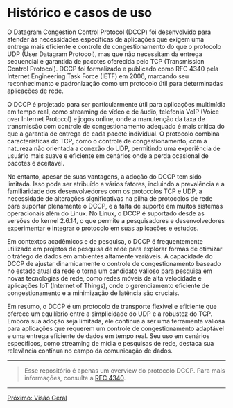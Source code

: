 <!-- Em progresso -->

# Histórico e casos de uso

O Datagram Congestion Control Protocol (DCCP) foi desenvolvido para atender às necessidades específicas de aplicações que exigem uma entrega mais eficiente e controle de congestionamento do que o protocolo UDP (User Datagram Protocol), mas que não necessitam da entrega sequencial e garantida de pacotes oferecida pelo TCP (Transmission Control Protocol). DCCP foi formalizado e publicado como RFC 4340 pela Internet Engineering Task Force (IETF) em 2006, marcando seu reconhecimento e padronização como um protocolo útil para determinadas aplicações de rede.

O DCCP é projetado para ser particularmente útil para aplicações multimídia em tempo real, como streaming de vídeo e de áudio, telefonia VoIP (Voice over Internet Protocol) e jogos online, onde a manutenção da taxa de transmissão com controle de congestionamento adequado é mais crítica do que a garantia de entrega de cada pacote individual. O protocolo combina características do TCP, como o controle de congestionamento, com a natureza não orientada a conexão do UDP, permitindo uma experiência de usuário mais suave e eficiente em cenários onde a perda ocasional de pacotes é aceitável.

No entanto, apesar de suas vantagens, a adoção do DCCP tem sido limitada. Isso pode ser atribuído a vários fatores, incluindo a prevalência e a familiaridade dos desenvolvedores com os protocolos TCP e UDP, a necessidade de alterações significativas na pilha de protocolos de rede para suportar plenamente o DCCP, e a falta de suporte em muitos sistemas operacionais além do Linux. No Linux, o DCCP é suportado desde as versões do kernel 2.6.14, o que permite a pesquisadores e desenvolvedores experimentar e integrar o protocolo em suas aplicações e estudos.

Em contextos acadêmicos e de pesquisa, o DCCP é frequentemente utilizado em projetos de pesquisa de rede para explorar formas de otimizar o tráfego de dados em ambientes altamente variáveis. A capacidade do DCCP de ajustar dinamicamente o controle de congestionamento baseado no estado atual da rede o torna um candidato valioso para pesquisa em novas tecnologias de rede, como redes móveis de alta velocidade e aplicações IoT (Internet of Things), onde o gerenciamento eficiente de congestionamento e a minimização de latência são cruciais.

Em resumo, o DCCP é um protocolo de transporte flexível e eficiente que oferece um equilíbrio entre a simplicidade do UDP e a robustez do TCP. Embora sua adoção seja limitada, ele continua a ser uma ferramenta valiosa para aplicações que requerem um controle de congestionamento adaptável e uma entrega eficiente de dados em tempo real. Seu uso em cenários específicos, como streaming de mídia e pesquisas de rede, destaca sua relevância contínua no campo da comunicação de dados.

---

> Esse repositório é apenas um overview do protocolo DCCP. Para mais informações, consulte a [RFC 4340](https://datatracker.ietf.org/doc/rfc4340/).

---


[Próximo: Visão Geral](3.%20Overview.md)